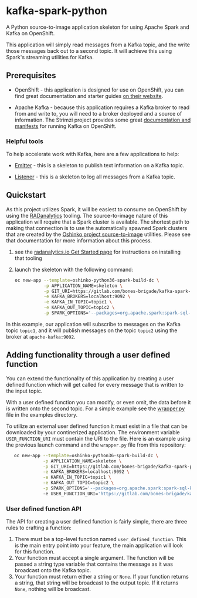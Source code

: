 # kafka-spark-python

A Python source-to-image application skeleton for using Apache Spark and
Kafka on OpenShift.

This application will simply read messages from a Kafka topic, and
the write those messages back out to a second topic. It will achieve this
using Spark's streaming utilities for Kafka.

## Prerequisites

* OpenShift - this application is designed for use on OpenShift, you can find
  great documentation and starter guides
  [on their website](https://docs.openshift.org/latest/getting_started/index.html).

* Apache Kafka - because this application requires a Kafka broker to read from
  and write to, you will need to a broker deployed and a source of
  information. The Strimzi project provides some great
  [documentation and manifests](http://strimzi.io/) for running Kafka on
  OpenShift.

### Helpful tools

To help accelerate work with Kafka, here are a few applications to help:

* [Emitter](https://gitlab.com/bones-brigade/kafka-python-emitter) -
  this is a skeleton to publish text information on a Kafka topic.

* [Listener](https://gitlab.com/bones-brigade/kafka-python-listener) -
  this is a skeleton to log all messages from a Kafka topic.

## Quickstart

As this project utilizes Spark, it will be easiest to consume on OpenShift by
using the [RADanalytics](https://radanalytics.io) tooling. The source-to-image
nature of this application will require that a Spark cluster is available. The
shortest path to making that connection is to use the automatically spawned
Spark clusters that are created by the
[Oshinko project source-to-image](https://github.com/radanalyticsio/oshinko-s2i)
utilities. Please see that documentation for more information about this
process.

1. see the [radanalytics.io Get Started page](https://radanalytics.io/get-started)
   for instructions on installing that tooling

1. launch the skeleton with the following command:
   ```bash
   oc new-app --template=oshinko-python36-spark-build-dc \
              -p APPLICATION_NAME=skeleton \
              -p GIT_URI=https://gitlab.com/bones-brigade/kafka-spark-python \
              -e KAFKA_BROKERS=localhost:9092 \
              -e KAFKA_IN_TOPIC=topic1 \
              -e KAFKA_OUT_TOPIC=topic2 \
              -p SPARK_OPTIONS='--packages=org.apache.spark:spark-sql-kafka-0-10_2.11:2.3.0'
   ```

In this example, our application will subscribe to messages on the Kafka topic
`topic1`, and it will publish messages on the topic `topic2` using the broker
at `apache-kafka:9092`.

## Adding functionality through a user defined function

You can extend the functionality of this application by creating a user
defined function which will get called for every message that is written to
the input topic.

With a user defined function you can modify, or even omit, the data before it
is written onto the second topic. For a simple example see the
[wrapper.py](examples/wrapper.py) file in the examples directory.

To utilize an external user defined function it must exist in a file that
can be downloaded by your continerized application. The environment
variable `USER_FUNCTION_URI` must contain the URI to the file. Here is an
example using the previous launch command and the `wrapper.py` file from this
repository:

```bash
   oc new-app --template=oshinko-python36-spark-build-dc \
              -p APPLICATION_NAME=skeleton \
              -p GIT_URI=https://gitlab.com/bones-brigade/kafka-spark-python \
              -e KAFKA_BROKERS=localhost:9092 \
              -e KAFKA_IN_TOPIC=topic1 \
              -e KAFKA_OUT_TOPIC=topic2 \
              -p SPARK_OPTIONS='--packages=org.apache.spark:spark-sql-kafka-0-10_2.11:2.3.0'
              -e USER_FUNCTION_URI='https://gitlab.com/bones-brigade/kafka-spark-python/raw/master/examples/wrapper.py'
```

### User defined function API

The API for creating a user defined function is fairly simple, there are three
rules to crafting a function:

1. There must be a top-level function named `user_defined_function`. This
   is the main entry point into your feature, the main application will look
   for this function.
1. Your function must accept a single argument. The function will be passed
   a string type variable that contains the message as it was broadcast onto
   the Kafka topic.
1. Your function must return either a string or `None`. If your function
   returns a string, that string will be broadcast to the output topic. If
   it returns `None`, nothing will be broadcast.
